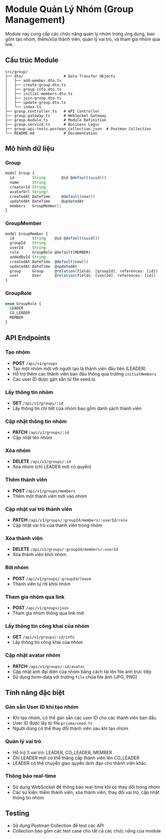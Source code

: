 # Module Quản Lý Nhóm (Group Management)

Module này cung cấp các chức năng quản lý nhóm trong ứng dụng, bao gồm tạo nhóm, thêm/xóa thành viên, quản lý vai trò, và tham gia nhóm qua link.

## Cấu trúc Module

```
src/group/
├── dto/                  # Data Transfer Objects
│   ├── add-member.dto.ts
│   ├── create-group.dto.ts
│   ├── group-info.dto.ts
│   ├── initial-members.dto.ts
│   ├── join-group.dto.ts
│   ├── update-group.dto.ts
│   └── index.ts
├── group.controller.ts   # API Controller
├── group.gateway.ts      # WebSocket Gateway
├── group.module.ts       # Module Definition
├── group.service.ts      # Business Logic
├── group-api-tests.postman_collection.json  # Postman Collection
└── README.md             # Documentation
```

## Mô hình dữ liệu

### Group
```typescript
model Group {
  id        String       @id @default(uuid())
  name      String
  creatorId String
  avatarUrl String?
  createdAt DateTime     @default(now())
  updatedAt DateTime     @updatedAt
  members   GroupMember[]
}
```

### GroupMember
```typescript
model GroupMember {
  id        String    @id @default(uuid())
  groupId   String
  userId    String
  role      GroupRole @default(MEMBER)
  addedById String
  createdAt DateTime  @default(now())
  updatedAt DateTime  @updatedAt
  group     Group     @relation(fields: [groupId], references: [id])
  user      User      @relation(fields: [userId], references: [id])
}
```

### GroupRole
```typescript
enum GroupRole {
  LEADER
  CO_LEADER
  MEMBER
}
```

## API Endpoints

### Tạo nhóm
- **POST** `/api/v1/groups`
- Tạo một nhóm mới với người tạo là thành viên đầu tiên (LEADER)
- Hỗ trợ thêm các thành viên ban đầu thông qua trường `initialMembers`
- Các user ID được gán sẵn từ file seed.ts

### Lấy thông tin nhóm
- **GET** `/api/v1/groups/:id`
- Lấy thông tin chi tiết của nhóm bao gồm danh sách thành viên

### Cập nhật thông tin nhóm
- **PATCH** `/api/v1/groups/:id`
- Cập nhật tên nhóm

### Xóa nhóm
- **DELETE** `/api/v1/groups/:id`
- Xóa nhóm (chỉ LEADER mới có quyền)

### Thêm thành viên
- **POST** `/api/v1/groups/members`
- Thêm một thành viên mới vào nhóm

### Cập nhật vai trò thành viên
- **PATCH** `/api/v1/groups/:groupId/members/:userId/role`
- Cập nhật vai trò của thành viên trong nhóm

### Xóa thành viên
- **DELETE** `/api/v1/groups/:groupId/members/:userId`
- Xóa thành viên khỏi nhóm

### Rời nhóm
- **POST** `/api/v1/groups/:groupId/leave`
- Thành viên tự rời khỏi nhóm

### Tham gia nhóm qua link
- **POST** `/api/v1/groups/join`
- Tham gia nhóm thông qua link mời

### Lấy thông tin công khai của nhóm
- **GET** `/api/v1/groups/:id/info`
- Lấy thông tin công khai của nhóm

### Cập nhật avatar nhóm
- **PATCH** `/api/v1/groups/:id/avatar`
- Cập nhật ảnh đại diện của nhóm bằng cách tải lên file ảnh trực tiếp
- Sử dụng form-data với trường `file` chứa file ảnh (JPG, PNG)

## Tính năng đặc biệt

### Gán sẵn User ID khi tạo nhóm
- Khi tạo nhóm, có thể gán sẵn các user ID cho các thành viên ban đầu
- User ID được lấy từ file `prisma/seed.ts`
- Người dùng có thể thay đổi thành viên sau khi tạo nhóm

### Quản lý vai trò
- Hỗ trợ 3 vai trò: LEADER, CO_LEADER, MEMBER
- Chỉ LEADER mới có thể thăng cấp thành viên lên CO_LEADER
- LEADER có thể chuyển giao quyền lãnh đạo cho thành viên khác

### Thông báo real-time
- Sử dụng WebSocket để thông báo real-time khi có thay đổi trong nhóm
- Các sự kiện: thêm thành viên, xóa thành viên, thay đổi vai trò, cập nhật thông tin nhóm

## Testing
- Sử dụng Postman Collection để test các API
- Collection bao gồm các test case cho tất cả các chức năng của module
